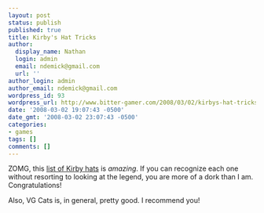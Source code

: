 ```yaml
---
layout: post
status: publish
published: true
title: Kirby's Hat Tricks
author:
  display_name: Nathan
  login: admin
  email: ndemick@gmail.com
  url: ''
author_login: admin
author_email: ndemick@gmail.com
wordpress_id: 93
wordpress_url: http://www.bitter-gamer.com/2008/03/02/kirbys-hat-tricks/
date: '2008-03-02 19:07:43 -0500'
date_gmt: '2008-03-02 23:07:43 -0500'
categories:
- games
tags: []
comments: []
---
```

<p>ZOMG, this <a href="http://www.vgcats.com/comics/?strip_id=255" title="list of Kirby hats">list of Kirby hats</a> is <em>amazing</em>. If you can recognize each one without resorting to looking at the legend, you are more of a dork than I am. Congratulations!</p>
<p>Also, VG Cats is, in general, pretty good. I recommend you!</p>
